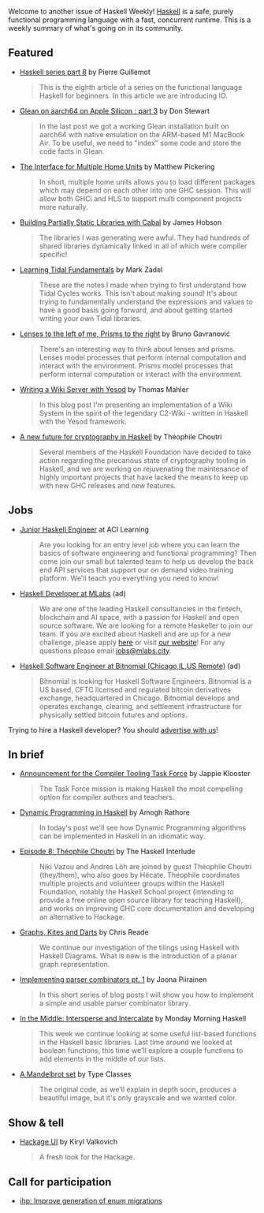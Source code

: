 Welcome to another issue of Haskell Weekly!
[Haskell](https://www.haskell.org) is a safe, purely functional programming language with a fast, concurrent runtime.
This is a weekly summary of what's going on in its community.

## Featured

<!-- Runs on 2021-12-09, 2021-12-23, 2022-01-06, and 2022-01-20. -->
<!--
- [What skills will give you an edge in 2022?](https://www.developereconomics.net/?member_id=haskell) (ad)
  > Take the Developer Nation survey and share your views about the most important coding skills, tools, and platforms for 2022. You will get a virtual goody bag with free resources, plus a chance to win an iPhone 13, a Nintendo Switch, licenses, Amazon vouchers and more.
-->

- [Haskell series part 8](https://blog.kalvad.com/haskell-series-part-8/) by Pierre Guillemot
  > This is the eighth article of a series on the functional language Haskell for beginners. In this article we are introducing IO.

- [Glean on aarch64 on Apple Silicon : part 3](https://donsbot.com/2022/01/11/glean-on-aarch64-on-apple-silicon-part-3/) by Don Stewart
  > In the last post we got a working Glean installation built on aarch64 with native emulation on the ARM-based M1 MacBook Air. To be useful, we need to "index" some code and store the code facts in Glean.

- [The Interface for Multiple Home Units](https://well-typed.com/blog/2022/01/multiple-home-units/) by Matthew Pickering
  > In short, multiple home units allows you to load different packages which may depend on each other into one GHC session. This will allow both GHCi and HLS to support multi component projects more naturally.

- [Building Partially Static Libraries with Cabal](https://www.hobson.space/posts/haskell-foreign-library/) by James Hobson
  > The libraries I was generating were awful. They had hundreds of shared libraries dynamically linked in all of which were compiler specific!

- [Learning Tidal Fundamentals](https://mzadel.github.io/tidalfundamentals/) by Mark Zadel
  > These are the notes I made when trying to first understand how Tidal Cycles works. This isn't about making sound! It's about trying to fundamentally understand the expressions and values to have a good basis going forward, and about getting started writing your own Tidal libraries.

- [Lenses to the left of me, Prisms to the right](https://www.brunogavranovic.com/posts/2022-01-05-lenses-to-the-left-of-me.html) by Bruno Gavranović
  > There's an interesting way to think about lenses and prisms. Lenses model processes that perform internal computation and interact with the environment. Prisms model processes that perform internal computation or interact with the environment.

- [Writing a Wiki Server with Yesod](https://thma.github.io/posts/2022-01-09-Writing-a-Wiki-Server-with-Yesod.html) by Thomas Mahler
  > In this blog post I'm presenting an implementation of a Wiki System in the spirit of the legendary C2-Wiki - written in Haskell with the Yesod framework.

- [A new future for cryptography in Haskell](https://discourse.haskell.org/t/a-new-future-for-cryptography-in-haskell/3888?u=taylorfausak) by Théophile Choutri
  > Several members of the Haskell Foundation have decided to take action regarding the precarious state of cryptography tooling in Haskell, and we are working on rejuvenating the maintenance of highly important projects that have lacked the means to keep up with new GHC releases and new features.

## Jobs

- [Junior Haskell Engineer](https://acilearning.applytojob.com/apply/IuGQtn7Tkh/Junior-Software-Engineer-Remote?referrer=20211202012454J4X0XKJBEFJUJTGT) at ACI Learning
  > Are you looking for an entry level job where you can learn the basics of software engineering and functional programming? Then come join our small but talented team to help us develop the back end API services that support our on demand video training platform. We'll teach you everything you need to know!

<!-- Runs from 2021-11-04 to 2022-04-14. -->
- [Haskell Developer at MLabs](https://apply.workable.com/mlabs/j/63DAAA4AEF/) (ad)
  > We are one of the leading Haskell consultancies in the fintech, blockchain and AI space, with a passion for Haskell and open source software. We are looking for a remote Haskeller to join our team. If you are excited about Haskell and are up for a new challenge, please apply [here](https://apply.workable.com/mlabs/j/63DAAA4AEF/) or visit [our website](https://mlabs.city/)! For any questions please email <jobs@mlabs.city>.

<!-- Runs from 2022-01-06 to 2022-03-24. -->
- [Haskell Software Engineer at Bitnomial (Chicago,IL,US Remote)](https://bitnomial.com/jobs/) (ad)
  > Bitnomial is looking for Haskell Software Engineers. Bitnomial is a US based, CFTC licensed and regulated bitcoin derivatives exchange, headquartered in Chicago. Bitnomial develops and operates exchange, clearing, and settlement infrastructure for physically settled bitcoin futures and options.

Trying to hire a Haskell developer?
You should [advertise with us](https://haskellweekly.news/advertising.html)!

## In brief

- [Announcement for the Compiler Tooling Task Force](https://discourse.haskell.org/t/announcement-for-the-compiler-tooling-task-force/3893?u=taylorfausak) by Jappie Klooster
  > The Task Force mission is making Haskell the most compelling option for compiler authors and teachers.

- [Dynamic Programming in Haskell](https://fpunfold.com/2022/01/09/haskell-dp.html) by Amogh Rathore
  > In today's post we'll see how Dynamic Programming algorithms can be implemented in Haskell in an idiomatic way.

- [Episode 8: Théophile Choutri](https://haskell.foundation/podcast/8/) by The Haskell Interlude
  > Niki Vazou and Andres Löh are joined by guest Théophile Choutri (they/them), who also goes by Hécate. Théophile coordinates multiple projects and volunteer groups within the Haskell Foundation, notably the Haskell School project (intending to provide a free online open source library for teaching Haskell), and works on improving GHC core documentation and developing an alternative to Hackage.

- [Graphs, Kites and Darts](https://readerunner.wordpress.com/2022/01/06/graphs-kites-and-darts/) by Chris Reade
  > We continue our investigation of the tilings using Haskell with Haskell Diagrams. What is new is the introduction of a planar graph representation.

- [Implementing parser combinators pt. 1](https://japiirainen.com/posts/parser-combinators-1.html) by Joona Piirainen
  > In this short series of blog posts I will show you how to implement a simple and usable parser combinator library.

- [In the Middle: Intersperse and Intercalate](https://mmhaskell.com/blog/2022/1/10/in-the-middle-intersperse-and-intercalate) by Monday Morning Haskell
  > This week we continue looking at some useful list-based functions in the Haskell basic libraries. Last time around we looked at boolean functions, this time we'll explore a couple functions to add elements in the middle of our lists.

- [A Mandelbrot set](https://typeclasses.com/art/mandelbrot) by Type Classes
  > The original code, as we'll explain in depth soon, produces a beautiful image, but it's only grayscale and we wanted color.

## Show & tell

- [Hackage UI](https://github.com/visortelle/hackage-ui/tree/7b4b9027be738115e26f3ebe4167d33fd8b4409b) by Kiryl Valkovich
  > A fresh look for the Hackage.

## Call for participation

- [ihp: Improve generation of enum migrations](https://github.com/digitallyinduced/ihp/issues/1312)
